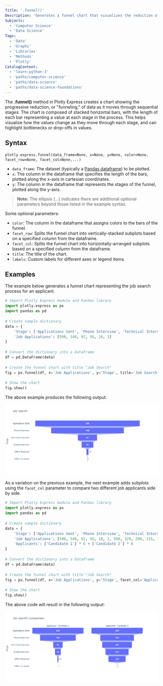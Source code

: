 ```yaml
---
Title: '.funnel()'
Description: 'Generates a funnel chart that visualizes the reduction of data in progressive stages.'
Subjects:
  - 'Computer Science'
  - 'Data Science'
Tags:
  - 'Data'
  - 'Graphs'
  - 'Libraries'
  - 'Methods'
  - 'Plotly'
CatalogContent:
  - 'learn-python-3'
  - 'paths/computer-science'
  - 'paths/data-science'
  - 'paths/data-science-foundations'
---
```


The **.funnel()** method in Plotly Express creates a chart showing the progressive reduction, or "funneling," of data as it moves through sequential stages. The chart is composed of stacked horizontal bars, with the length of each bar representing a value at each stage in the process. This helps visualize how the values change as they move through each stage, and can highlight bottlenecks or drop-offs in values.

## Syntax

```pseudo
plotly.express.funnel(data_frame=None, x=None, y=None, color=None, facet_row=None, facet_col=None,...)
```

- `data_frame`: The dataset (typically a [Pandas dataframe](https://www.codecademy.com/resources/docs/pandas/dataframe)) to be plotted.
- `x`: The column in the dataframe that specifies the length of the bars, plotted along the x-axis in cartesian coordinates. 
- `y`: The column in the dataframe that represents the stages of the funnel, plotted along the y-axis.

> **Note:** The ellipsis (...) indicates there are additional optional parameters beyond those listed in the example syntax.

Some optional parameters:
- `color`: The column in the dataframe that assigns colors to the bars of the funnel.
- `facet_row`: Splits the funnel chart into vertically-stacked subplots based on a specified column from the dataframe.
- `facet_col`: Splits the funnel chart into horizontally-arranged subplots based on a specified column from the dataframe.
- `title`: The title of the chart.
- `labels`: Custom labels for different axes or legend items.

## Examples

The example below generates a funnel chart representing the job search process for an applicant.

```python
# Import Plotly Express module and Pandas library
import plotly.express as px
import pandas as pd

# Create sample dictionary
data = {
    'Stage': ['Applications Sent', 'Phone Interview', 'Technical Interview', 'Onsite Interview', 'Offers Received', 'Offers Accepted'],
    'Job Applications': [500, 348, 92, 56, 10, 1]
}

# Convert the dictionary into a DataFrame
df = pd.DataFrame(data)

# Create the funnel chart with title "Job Search"
fig = px.funnel(df, x='Job Applications', y='Stage', title='Job Search')

# Show the chart
fig.show()
```

The above example produces the following output:

![Funnel Chart Illustrating Job Search](https://raw.githubusercontent.com/Codecademy/docs/main/media/plotly-express-funnel-example1.png)

As a variation on the previous example, the next example adds subplots using the `facet_col` parameter to compare two different job applicants side by side.

```python
# Import Plotly Express module and Pandas library
import plotly.express as px
import pandas as pd

# Create sample dictionary
data = {
    'Stage': ['Applications Sent', 'Phone Interview', 'Technical Interview', 'Onsite Interview', 'Offers Received', 'Offers Accepted'] * 2,
    'Job Applications': [500, 348, 92, 56, 10, 1, 500, 329, 290, 225, 167, 1],
    'Applicants': ['Candidate 1'] * 6 + ['Candidate 2'] * 6
}

# Convert the dictionary into a DataFrame
df = pd.DataFrame(data)

# Create the funnel chart with title "Job Search"
fig = px.funnel(df, x='Job Applications', y='Stage', facet_col='Applicants', title='Job Search Comparison')

# Show the chart
fig.show()
```
The above code will result in the following output:

![Funnel Chart Comparing Two Applicants](https://raw.githubusercontent.com/Codecademy/docs/main/media/plotly-express-funnel-example2.png)
